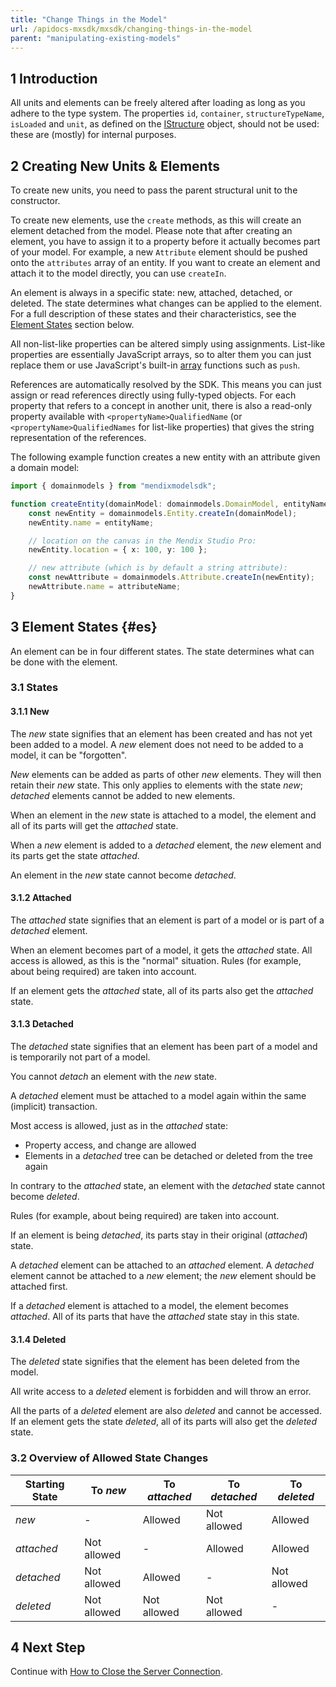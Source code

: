```yaml
---
title: "Change Things in the Model"
url: /apidocs-mxsdk/mxsdk/changing-things-in-the-model
parent: "manipulating-existing-models"
---
```


## 1 Introduction

All units and elements can be freely altered after loading as long as you adhere to the type system. The properties `id`, `container`, `structureTypeName`, `isLoaded` and `unit`, as defined on the [IStructure](https://apidocs.rnd.mendix.com/modelsdk/latest/interfaces/istructure.html) object, should not be used: these are (mostly) for internal purposes.

## 2 Creating New Units & Elements

To create new units, you need to pass the parent structural unit to the constructor.

To create new elements, use the `create` methods, as this will create an element detached from the model. Please note that after creating an element, you have to assign it to a property before it actually becomes part of your model. For example, a new `Attribute` element should be pushed onto the `attributes` array of an entity. If you want to create an element and attach it to the model directly, you can use `createIn`.

An element is always in a specific state: new, attached, detached, or deleted. The state determines what changes can be applied to the element. For a full description of these states and their characteristics, see the [Element States](#es) section below.

All non-list-like properties can be altered simply using assignments. List-like properties are essentially JavaScript arrays, so to alter them you can just replace them or use JavaScript's built-in [array](https://developer.mozilla.org/en-US/docs/Web/JavaScript/Reference/Global_Objects/Array) functions such as `push`.

References are automatically resolved by the SDK. This means you can just assign or read references directly using fully-typed objects. For each property that refers to a concept in another unit, there is also a read-only property available with `<propertyName>QualifiedName` (or `<propertyName>QualifiedNames` for list-like properties) that gives the string representation of the references.

The following example function creates a new entity with an attribute given a domain model:

```typescript
import { domainmodels } from "mendixmodelsdk";

function createEntity(domainModel: domainmodels.DomainModel, entityName: string, attributeName: string) {
    const newEntity = domainmodels.Entity.createIn(domainModel);
    newEntity.name = entityName;

    // location on the canvas in the Mendix Studio Pro:
    newEntity.location = { x: 100, y: 100 };

    // new attribute (which is by default a string attribute):
    const newAttribute = domainmodels.Attribute.createIn(newEntity);
    newAttribute.name = attributeName;
}
```

## 3 Element States {#es}

An element can be in four different states. The state determines what can be done with the element.

### 3.1 States

#### 3.1.1 New

The _new_ state signifies that an element has been created and has not yet been added to a model. A _new_ element does not need to be added to a model, it can be "forgotten".

_New_ elements can be added as parts of other _new_ elements. They will then retain their _new_ state. This only applies to elements with
the state _new_; _detached_ elements cannot be added to new elements.

When an element in the _new_ state is attached to a model, the element and all of its parts will get the _attached_ state.

When a _new_ element is added to a _detached_ element, the _new_ element and its parts get the state _attached_.

An element in the _new_ state cannot become _detached_.

#### 3.1.2 Attached

The _attached_ state signifies that an element is part of a model or is part of a _detached_ element.

When an element becomes part of a model, it gets the _attached_ state. All access is allowed, as this is the "normal" situation. Rules (for example, about being required) are taken into account.

If an element gets the _attached_ state, all of its parts also get the _attached_ state.

#### 3.1.3 Detached

The _detached_ state signifies that an element has been part of a model and is temporarily not part of a model.

You cannot _detach_ an element with the _new_ state.

A _detached_ element must be attached to a model again within the same (implicit) transaction.

Most access is allowed, just as in the _attached_ state:

-   Property access, and change are allowed
-   Elements in a _detached_ tree can be detached or deleted from the tree again

In contrary to the _attached_ state, an element with the _detached_ state cannot become _deleted_.

Rules (for example, about being required) are taken into account.

If an element is being _detached_, its parts stay in their original (_attached_) state.

A _detached_ element can be attached to an _attached_ element. A _detached_ element cannot be attached to a _new_ element; the _new_ element should be attached first.

If a _detached_ element is attached to a model, the element becomes _attached_. All of its parts that have the _attached_ state stay in this state.

#### 3.1.4 Deleted

The _deleted_ state signifies that the element has been deleted from the model.

All write access to a _deleted_ element is forbidden and will throw an error.

All the parts of a _deleted_ element are also _deleted_ and cannot be accessed. If an element gets the state _deleted_, all of its parts will also get the _deleted_ state.

### 3.2 Overview of Allowed State Changes

| Starting State | To _new_    | To _attached_ | To _detached_ | To _deleted_ |
| -------------- | ----------- | ------------- | ------------- | ------------ |
| _new_          | -           | Allowed       | Not allowed   | Allowed      |
| _attached_     | Not allowed | -             | Allowed       | Allowed      |
| _detached_     | Not allowed | Allowed       | -             | Not allowed  |
| _deleted_      | Not allowed | Not allowed   | Not allowed   | -            |

## 4 Next Step

Continue with [How to Close the Server Connection](closing-the-server-connection).
